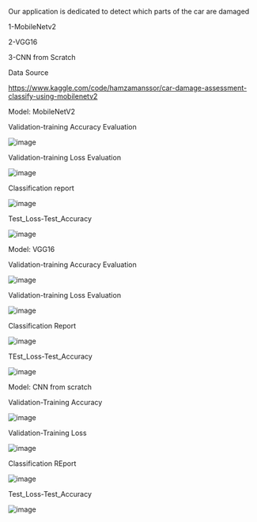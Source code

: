 Our application is dedicated to detect which parts of the car are damaged

1-MobileNetv2 

2-VGG16 

3-CNN from Scratch

Data Source

https://www.kaggle.com/code/hamzamanssor/car-damage-assessment-classify-using-mobilenetv2




Model: MobileNetV2

Validation-training Accuracy Evaluation

![image](https://github.com/user-attachments/assets/2146cff4-7f6f-4daa-990f-b9f9cc88365b)

Validation-training Loss Evaluation 

![image](https://github.com/user-attachments/assets/9bbcd9d7-8a9f-4c6b-ae3a-fe5290ac28c8)

Classification report 

![image](https://github.com/user-attachments/assets/945222c2-01a8-4da9-820f-e18bb1670e83)


Test_Loss-Test_Accuracy

![image](https://github.com/user-attachments/assets/43642dac-47c7-47dc-b86f-f7ea70a6c41a)


Model: VGG16

Validation-training Accuracy Evaluation

![image](https://github.com/user-attachments/assets/7ef19266-9124-482f-bab3-6513ee649d99)

Validation-training Loss Evaluation 

![image](https://github.com/user-attachments/assets/2c67c4b7-f8ea-4601-bea8-b7afa54b9137)

Classification Report

![image](https://github.com/user-attachments/assets/b5788d3f-b2be-4683-aa39-9b0f1b3fce8c)

TEst_Loss-Test_Accuracy

![image](https://github.com/user-attachments/assets/50731dd2-b3e0-4711-a8ca-8e9e58e3ac30)


Model: CNN from scratch

Validation-Training Accuracy

![image](https://github.com/user-attachments/assets/9f66a661-2dff-4339-9ec2-03af12a4ab28)

Validation-Training Loss

![image](https://github.com/user-attachments/assets/acb9ed5c-f8d3-4a43-96ab-ab8d02ffe6ae)

Classification REport

![image](https://github.com/user-attachments/assets/7a02e878-8f6a-4569-8c4f-098e02ee0351)

Test_Loss-Test_Accuracy

![image](https://github.com/user-attachments/assets/2ab379ef-3840-4f62-8586-f22b04ecfa78)







